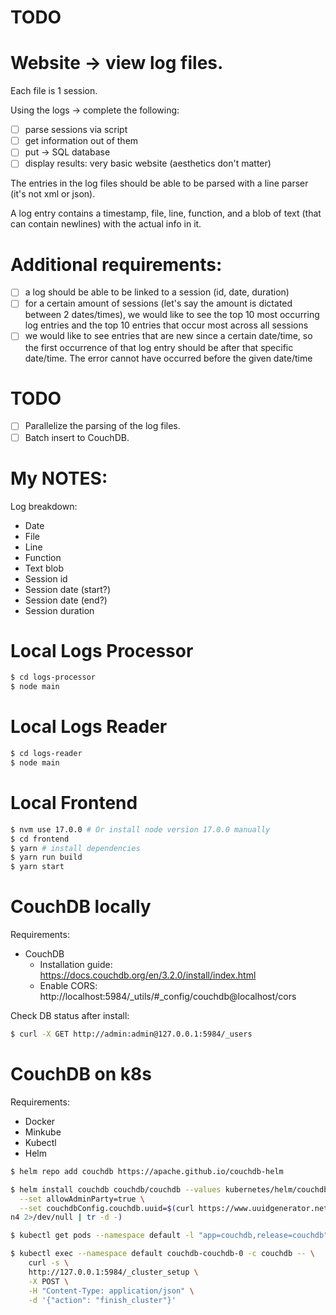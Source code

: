 # TODO

# Website -> view log files.

Each file is 1 session.

Using the logs -> complete the following:
- [ ] parse sessions via script
- [ ] get information out of them
- [ ] put -> SQL database
- [ ] display results: very basic website (aesthetics don't matter)

The entries in the log files should be able to be parsed with a line parser (it's not xml or json).

A log entry contains a timestamp, file, line, function, and a blob of text (that can contain newlines) with the actual info in it.

# Additional requirements:

- [ ] a log should be able to be linked to a session (id, date, duration)
- [ ] for a certain amount of sessions (let's say the amount is dictated between 2 dates/times), we would like to see the top 10 most occurring log entries and the top 10 entries that occur most across all sessions
- [ ] we would like to see entries that are new since a certain date/time, so the first occurrence of that log entry should be after that specific date/time. The error cannot have occurred before the given date/time

# TODO
- [ ] Parallelize the parsing of the log files.
- [ ] Batch insert to CouchDB.

# My NOTES:

Log breakdown:

- Date
- File
- Line
- Function
- Text blob
- Session id
- Session date (start?)
- Session date (end?)
- Session duration

# Local Logs Processor

```sh
$ cd logs-processor
$ node main
```

# Local Logs Reader

```sh
$ cd logs-reader
$ node main
```

# Local Frontend

```sh
$ nvm use 17.0.0 # Or install node version 17.0.0 manually
$ cd frontend
$ yarn # install dependencies
$ yarn run build
$ yarn start
```

# CouchDB locally

Requirements:
* CouchDB
  - Installation guide: https://docs.couchdb.org/en/3.2.0/install/index.html
  - Enable CORS: http://localhost:5984/_utils/#_config/couchdb@localhost/cors

Check DB status after install:
```sh
$ curl -X GET http://admin:admin@127.0.0.1:5984/_users
```

# CouchDB on k8s

Requirements:
* Docker
* Minkube
* Kubectl
* Helm

```sh
$ helm repo add couchdb https://apache.github.io/couchdb-helm

$ helm install couchdb couchdb/couchdb --values kubernetes/helm/couchdb-values.yaml \
  --set allowAdminParty=true \
  --set couchdbConfig.couchdb.uuid=$(curl https://www.uuidgenerator.net/api/versio
n4 2>/dev/null | tr -d -)

$ kubectl get pods --namespace default -l "app=couchdb,release=couchdb"

$ kubectl exec --namespace default couchdb-couchdb-0 -c couchdb -- \
    curl -s \
    http://127.0.0.1:5984/_cluster_setup \
    -X POST \
    -H "Content-Type: application/json" \
    -d '{"action": "finish_cluster"}'
```